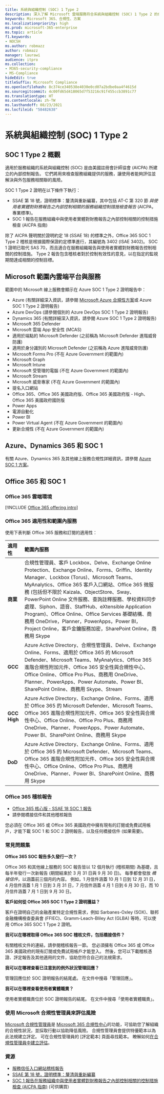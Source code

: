 ```yaml
---
title: 系統與組織控制 (SOC) 1 Type 2
description: 深入了解 Microsoft 雲端服務符合系統與組織控制 (SOC) 1 Type 2 的作業安全性標準。
keywords: Microsoft 365、合規性、方案
ms.localizationpriority: high
ms.prod: microsoft-365-enterprise
ms.topic: article
f1.keywords:
- NOCSH
ms.author: robmazz
author: robmazz
manager: laurawi
audience: itpro
ms.collection:
- M365-security-compliance
- MS-Compliance
hideEdit: true
titleSuffix: Microsoft Compliance
ms.openlocfilehash: 8c374ce340538e4030e0cd07a2bdbe0aa4f4615d
ms.sourcegitcommit: 4c00fd65d418065d7f53216c91f455ccb3891c77
ms.translationtype: HT
ms.contentlocale: zh-TW
ms.lasthandoff: 08/23/2021
ms.locfileid: "58482638"
---
```

# <a name="system-and-organization-controls-soc-1-type-2"></a>系統與組織控制 (SOC) 1 Type 2

## <a name="soc-1-type-2-overview"></a>SOC 1 Type 2 概觀

適用於服務組織的系統與組織控制 (SOC) 是由美國註冊會計師協會 (AICPA) 所建立的內部控制報告。 它們將用來檢查服務組織提供的服務，讓使用者能夠評估並解決與外包服務相關聯的風險。

SOC 1 Type 2 證明在以下條件下執行：

- SSAE 第 18 號，證明標準：釐清與重新編纂，其中包括 AT-C 第 320 節 *與使用者實體對財務報告之內部控制相關的服務組織控制措施檢查報告* (AICPA，專業標準)。
- SOC 1 報告在服務組織中與使用者實體對財務報告之內部控制相關的控制措施檢查 (AICPA 指南)

除了 AICPA 聲明關於證明約定 18 (SSAE 18) 的標準之外，Office 365 SOC 1 Type 2 稽核是根據國際保證約定標準進行，其編號為  3402 (ISAE 3402)。 SOC 1 證明已取代 SAS 70，而且適合在服務組織報告與使用者實體對財務報告控制相關的控制措施。 Type 2 報告包含稽核者對於控制有效性的意見，以在指定的監視期間達成相關的控制目標。

## <a name="microsoft-in-scope-cloud-platforms--services"></a>Microsoft 範圍內雲端平台與服務

範圍中的 Microsoft 線上服務會顯示在 Azure SOC 1 Type 2 證明報告中：

- Azure (有關詳細深入資訊，請參閱 [Microsoft Azure 合規性方案](https://azure.microsoft.com/resources/microsoft-azure-compliance-offerings/)或 Azure SOC 1 Type 2 證明報告)
- Azure DevOps (請參閱個別的 Azure DevOps SOC 1 Type 2 證明報告)
- Dynamics 365 (有關詳細深入資訊，請參閱 Azure SOC 1 Type 2 證明報告)
- Microsoft 365 Defender
- Microsoft 雲端 App 安全性 (MCAS)
- 適用於端點的 Microsoft Defender (之前稱為 Microsoft Defender 進階威脅防護)
- 適用於身分識別的 Microsoft Defender (之前稱為 Azure 進階威脅防護)
- Microsoft Forms Pro (不在 Azure Government 的範圍內)
- Microsoft Graph
- Microsoft Intune
- Microsoft 受管理的電腦 (不在 Azure Government 的範圍內)
- Microsoft Stream
- Microsoft 威脅專家 (不在 Azure Government 的範圍內)
- 提名入口網站
- Office 365、Office 365 美國政府版、Office 365 美國政府版 - High、Office 365 美國政府國防版
- Power Apps
- 電源自動化
- Power BI
- Power Virtual Agent (不在 Azure Government 的範圍內)
- 更新合規性 (不在 Azure Government 的範圍內)

## <a name="azure-dynamics-365-and-soc-1"></a>Azure、Dynamics 365 和 SOC 1

有關 Azure、Dynamics 365 及其他線上服務合規性詳細資訊，請參閱 [Azure SOC 1 方案](/azure/compliance/offerings/offering-soc-1)。

## <a name="office-365-and-soc-1"></a>Office 365 和 SOC 1

### <a name="office-365-cloud-environments"></a>Office 365 雲端環境

[!INCLUDE [Office 365 offering intro](../includes/o365-offering-introduction.md)]

### <a name="office-365-applicability-and-in-scope-services"></a>Office 365 適用性和範圍內服務

使用下表判斷 Office 365 服務和訂閱的適用性：

| **適用性** | **範圍內服務** |
|:------------------|:----------------------|
| **商業** | 合規性管理員、客戶 Lockbox、Delve、Exchange Online Protection、Exchange Online、Forms、Griffin、Identity Manager、Lockbox (Torus)、Microsoft Teams、MyAnalytics、Office 365 客戶入口網站、Office 365 微服務 (包括但不限於 Kaizala、ObjectStore、Sway、PowerPoint Online 文件服務、查詢註釋服務、學校資料同步處理、Siphon、語音、StaffHub、eXtensible Application Program)、Office Online、Office Services 基礎結構、商務用 OneDrive，Planner，PowerApps，Power BI，Project Online，客戶金鑰服務加密，SharePoint Online，商務用 Skype |
| **GCC** | Azure Active Directory、合規性管理員、Delve、Exchange Online、Forms、適用於 Office 365 的 Microsoft Defender、Microsoft Teams、MyAnalytics、Office 365 進階合規性附加元件、Office 365 安全性與合規性中心、Office Online、Office Pro Plus、商務用 OneDrive、Planner、PowerApps、Power Automate、Power BI、SharePoint Online、商務用 Skype、Stream |
| **GCC High** | Azure Active Directory、Exchange Online、Forms、適用於 Office 365 的 Microsoft Defender、Microsoft Teams、Office 365 進階合規性附加元件、Office 365 安全性與合規性中心、Office Online、Office Pro Plus、商務用 OneDrive、Planner、PowerApps、Power Automate、Power BI、SharePoint Online、商務用 Skype |
| **DoD** | Azure Active Directory、Exchange Online、Forms、適用於 Office 365 的 Microsoft Defender、Microsoft Teams、Office 365 進階合規性附加元件、Office 365 安全性與合規性中心、Office Online、Office Pro Plus、商務用 OneDrive、Planner、Power BI、SharePoint Online、商務用 Skype |

### <a name="office-365-audit-reports"></a>Office 365 稽核報告

- [Office 365 核心版 - SSAE 18 SOC 1 報告](https://aka.ms/o365SOC-1)
- 請參閱橋接信件和其他稽核報告

您必須在 Office 365 或 Office 365 美國政府中擁有現有的訂閱或免費試用帳戶，才能下載 SOC 1 和 SOC 2 證明報告，以及任何橋接信件 (如果需要)。

### <a name="frequently-asked-questions"></a>常見問題集

**Office 365 SOC 報告多久發行一次？**

Office 365 和其他線上服務的 SOC 報告皆以 12 個月執行 (稽核期間) 為基礎，且每半年發行一次新報告 (期間結束於 3 月 31 日與 9 月 30 日)。 每季都會發放 *橋接信件*，以涵蓋前三個月的內容。 例如，1 月信件涵蓋 10 月 1 日到 12 月 31 日，4 月信件涵蓋 1 月 1 日到 3 月 31 日，7 月信件涵蓋 4 月 1 日到 6 月 30 日，而 10 月信件涵蓋 7 月 1 日到 9 月 30 日。

**客戶如何從 Office 365 SOC 1 Type 2 證明獲益？**

客戶在證明自己的金融產業特定合規性需求，例如 Sarbanes-Oxley (SOX)、聯邦金融機構檢查委員會 (FFIEC)、Gramm-Leach-Bliley Act (GLBA) 等時，可以使用 Office 365 SOC 1 Type 2 證明。

**我可以在哪裡取得 Office 365 SOC 稽核文件，包括橋接信件？**

有關稽核文件的連結，請參閱稽核報告一節。 您必須擁有 Office 365 或 Office 365 美國政府的現有訂閱或免費試用帳戶才能登入。 然後，您可以下載稽核憑證、評定報告及其他適用的文件，協助您符合自己的法規需求。

**我可以在哪裡查看已注意到的例外狀況管理回應？**

管理回應位於 SOC 證明報告的結尾處。 在文件中搜尋「管理回應」。

**我可以在哪裡查看使用者實體職責？**

使用者實體職責位於 SOC 證明報告的結尾。 在文件中搜尋「使用者實體職責」。

### <a name="use-microsoft-compliance-manager-to-assess-your-risk"></a>使用 Microsoft 合規性管理員來評估風險

[Microsoft 合規性管理員](/microsoft-365/compliance/compliance-manager)是 [Microsoft 365 合規性中心](/microsoft-365/compliance/microsoft-365-compliance-center)的功能，可協助您了解組織的合規性狀況，並採取行動以協助降低風險。 合規性管理員會提供特優範本以為此法規建立評定。 可在合規性管理員的 [評定範本] 頁面尋找範本。 瞭解如何[在合規性管理員中建立評估](/microsoft-365/compliance/compliance-manager-assessments)。

### <a name="resources"></a>資源

- [服務信任入口網站稽核報告](https://servicetrust.microsoft.com/ViewPage/MSComplianceGuideV3)
- [SSAE 第 18 號，證明標準：釐清與重新編纂](https://www.aicpa.org/Research/Standards/AuditAttest/DownloadableDocuments/SSAE_No_18.pdf)
- [SOC 1 報告在服務組織中與使用者實體對財務報告之內部控制相關的控制措施檢查 (AICPA 指南)](https://future.aicpa.org/cpe-learning/publication/reporting-on-an-examination-of-controls-at-a-service-organization-relevant-to-user-entities-internal-control-over-financial-reporting-soc-1-guide-OPL) (可供購買)
